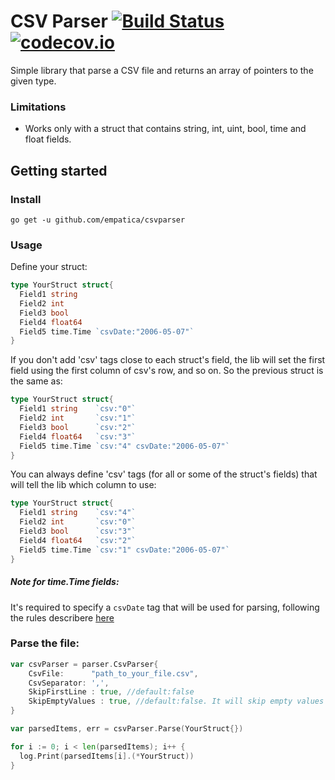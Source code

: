 # CSV Parser [![Build Status](https://travis-ci.org/empatica/csvparser.svg?branch=master)](https://travis-ci.org/empatica/csvparser) [![codecov.io](http://codecov.io/github/empatica/csvparser/coverage.svg?branch=master)](http://codecov.io/github/empatica/csvparser?branch=master)

Simple library that parse a CSV file and returns an array of pointers to the given type.

### Limitations

- Works only with a struct that contains string, int, uint, bool, time and float fields.

## Getting started

### Install

    go get -u github.com/empatica/csvparser

### Usage

Define your struct:

```go
type YourStruct struct{
  Field1 string
  Field2 int
  Field3 bool
  Field4 float64
  Field5 time.Time `csvDate:"2006-05-07"`
}
```

If you don't add 'csv' tags close to each struct's field, the lib will set the first field using the first column of csv's row, and so on. So the previous struct is the same as:

```go
type YourStruct struct{
  Field1 string    `csv:"0"`
  Field2 int       `csv:"1"`
  Field3 bool      `csv:"2"`
  Field4 float64   `csv:"3"`
  Field5 time.Time `csv:"4" csvDate:"2006-05-07"`
}
```

You can always define 'csv' tags (for all or some of the struct's fields) that will tell the lib which column to use:

```go
type YourStruct struct{
  Field1 string    `csv:"4"`
  Field2 int       `csv:"0"`
  Field3 bool      `csv:"3"`
  Field4 float64   `csv:"2"`
  Field5 time.Time `csv:"1" csvDate:"2006-05-07"`
}
```

##### Note for time.Time fields:

It's required to specify a `csvDate` tag that will be used for parsing, following the rules describere [here](http://golang.org/pkg/time/#Parse)

### Parse the file:

```go
var csvParser = parser.CsvParser{
    CsvFile:      "path_to_your_file.csv",
    CsvSeparator: ',',
    SkipFirstLine : true, //default:false
    SkipEmptyValues : true, //default:false. It will skip empty values and won't try to parse them
}

var parsedItems, err = csvParser.Parse(YourStruct{})

for i := 0; i < len(parsedItems); i++ {
  log.Print(parsedItems[i].(*YourStruct))
}
```